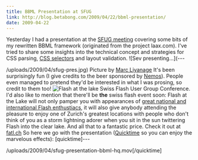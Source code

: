 ```yaml
---
title: BBML Presentation at SFUG
link: http://blog.betabong.com/2009/04/22/bbml-presentation/
date: 2009-04-22
---
```



Yesterday I had a presentation at the [SFUG meeting](http://www.sfug.ch/?p=123) covering some bits of my rewritten BBML framework (originated from the project laax.com). I've tried to share some insights into the technical concept and strategies for CSS parsing, [CSS selectors](http://en.wikipedia.org/wiki/CSS_selector) and layout validation. ![Sev presenting...](---

/uploads/2009/04/sfug-pres.jpg) Picture by [Marc Liyanage](http://www.entropy.ch/about/welcome.html) It's been surprisingly fun (I give credits to the beer sponsored by [Nemos](http://www.nemos.ch/)). People even managed to pretend they'd be interested in what I was prosing, so credit to them too! ![Flash at the lake Swiss Flash User Group Conference.](http://fatl.ch/banners/fatl_button3_120x60.gif) I'd also like to mention that there'll be **the** swiss flash event soon: Flash at the Lake will not only pamper you with appearances of [great national and international Flash enthustiacs](http://fatl.ch/?page_id=16), it will also give anybody attending the pleasure to enjoy one of Zurich's greatest locations with people who don't think of you as a storm lightning adorer when you sit in the sun twittering Flash into the clear lake. And all that to a fantastic price. Check it out at [fatl.ch](http://fatl.ch) So here we go with the presentation ([Quicktime](http://www.apple.com/quicktime/download/) so you can enjoy the marvelous effects): [quicktime]---

/uploads/2009/04/sfug-presentation-bbml-hq.mov[/quicktime]
